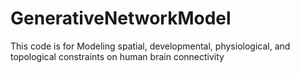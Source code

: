 # GenerativeNetworkModel

This code is for Modeling spatial, developmental, physiological, and topological constraints on human brain connectivity

